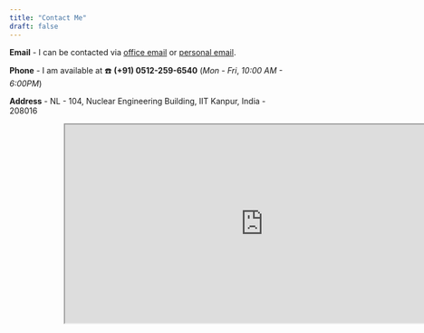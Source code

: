 ```yaml
---
title: "Contact Me"
draft: false
---
```



**Email** - I can be contacted via [office email](mailto:dchanda@iitk.ac.in) or [personal email](mailto:dchanda.physics@gmail.com).

**Phone** - I am available at :phone: **(+91) 0512-259-6540**
            (_Mon - Fri_, _10:00 AM - 6:00PM_)

**Address** - NL - 104, Nuclear Engineering Building, IIT Kanpur, India - 208016

<div class="mapouter"><div class="gmap_canvas"><iframe width="700" height="350" id="gmap_canvas" src="https://maps.google.com/maps?q=Soft%20and%20Active%20Matter%20Lab,%20IIT%20Kanpur&t=&z=15&ie=UTF8&iwloc=&output=embed" frameborder="1" scrolling="no" marginheight="0" marginwidth="0"></iframe>
<br>
<style>.mapouter{position:relative;text-align:right;height:500px;width:800px;}</style>
<style>.gmap_canvas {overflow:hidden;background:none!important;height:500px;width:800px;}</style>
</div></div>
